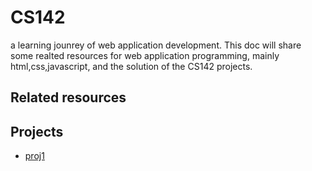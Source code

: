 # CS142
a learning jounrey of web application development.
This doc will share some realted resources for web application programming, mainly html,css,javascript, and the solution of the CS142 projects.

## Related resources

## Projects 
- [proj1](https://github.com/TOMYUE/CS142/tree/main/project1)

